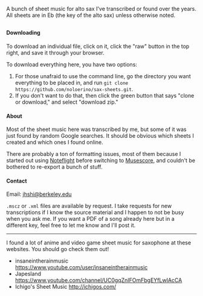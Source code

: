 A bunch of sheet music for alto sax I've transcribed or found over the years. All sheets are in Eb (the key of the alto sax) unless otherwise noted.

##

#### Downloading
To download an individual file, click on it, click the "raw" button in the top right, and save it through your browser.


To download everything here, you have two options:
1) For those unafraid to use the command line, go the directory you want everything to be placed in, and run `git clone https://github.com/noloerino/sax-sheets.git`.
2) If you don't want to do that, then click the green button that says "clone or download," and select "download zip."

#### About
Most of the sheet music here was transcribed by me, but some of it was just found by random Google searches. It should be obvious which sheets I created and which ones I found online. 

There are probably a ton of formatting issues, most of them because I started out using [Noteflight](noteflight.com) before switching to [Musescore](https://musescore.org), and couldn't be bothered to re-export a bunch of stuff.


#### Contact
Email: jhshi@berkeley.edu

`.mscz` or `.xml` files are available by request. I take requests for new transcriptions if I know the source material and I happen to not be busy when you ask me. If you want a PDF of a song already here but in a different key, feel free to let me know and I'll post it.

---
I found a lot of anime and video game sheet music for saxophone at these websites. You should go check them out!
- insaneintherainmusic <https://www.youtube.com/user/insaneintherainmusic>
- Japesland <https://www.youtube.com/channel/UC0gqZnIFOmFbgEYfLwIAcCA>
- Ichigo's Sheet Music <http://ichigos.com/>
